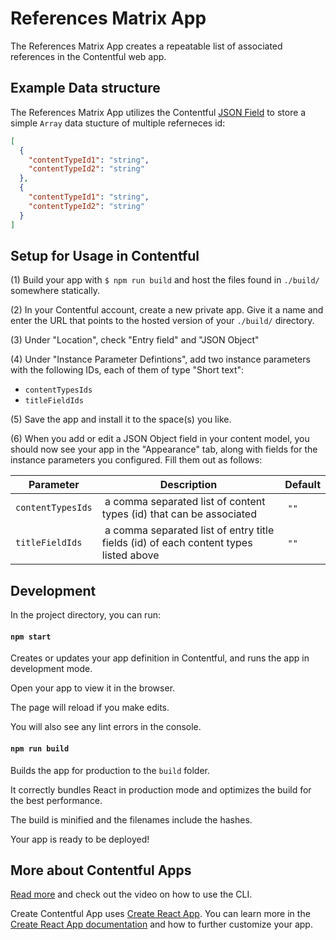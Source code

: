 # References Matrix App

The References Matrix App creates a repeatable list of associated references in the Contentful web app.

## Example Data structure

The References Matrix App utilizes the Contentful [JSON Field](https://www.contentful.com/developers/docs/concepts/data-model/#:~:text=JSON%20Object) to store a simple `Array` data stucture of multiple referneces id:

```json
[
  {
    "contentTypeId1": "string",
    "contentTypeId2": "string"
  },
  {
    "contentTypeId1": "string",
    "contentTypeId2": "string"
  }
]
```

## Setup for Usage in Contentful

(1) Build your app with `$ npm run build` and host the files found in `./build/` somewhere statically.

(2) In your Contentful account, create a new private app. Give it a name and enter the URL that points to the hosted version of your `./build/` directory.

(3) Under "Location", check "Entry field" and "JSON Object"

(4) Under "Instance Parameter Defintions", add two instance parameters with the following IDs, each of them of type "Short text":

- `contentTypesIds `
- `titleFieldIds `

(5) Save the app and install it to the space(s) you like.

(6) When you add or edit a JSON Object field in your content model, you should now see your app in the "Appearance" tab, along with fields for the instance parameters you configured. Fill them out as follows:

| Parameter         | Description                                                                           | Default |
| ----------------- | ------------------------------------------------------------------------------------- | ------- |
| `contentTypesIds` |  a comma separated list of content types (id) that can be associated                  |  `""`   |
| `titleFieldIds`   |  a comma separated list of entry title fields (id) of each content types listed above |  `""`   |

## Development

In the project directory, you can run:

#### `npm start`

Creates or updates your app definition in Contentful, and runs the app in development mode.

Open your app to view it in the browser.

The page will reload if you make edits.

You will also see any lint errors in the console.

#### `npm run build`

Builds the app for production to the `build` folder.

It correctly bundles React in production mode and optimizes the build for the best performance.

The build is minified and the filenames include the hashes.

Your app is ready to be deployed!

## More about Contentful Apps

[Read more](https://www.contentful.com/developers/docs/extensibility/app-framework/create-contentful-app/) and check out the video on how to use the CLI.

Create Contentful App uses [Create React App](https://create-react-app.dev/). You can learn more in the [Create React App documentation](https://facebook.github.io/create-react-app/docs/getting-started) and how to further customize your app.
